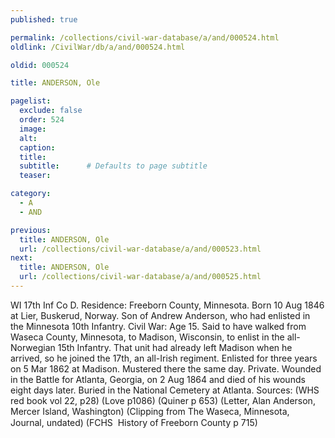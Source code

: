 ```yaml
---
published: true

permalink: /collections/civil-war-database/a/and/000524.html
oldlink: /CivilWar/db/a/and/000524.html

oldid: 000524

title: ANDERSON, Ole

pagelist:
  exclude: false
  order: 524
  image: 
  alt:
  caption:
  title:
  subtitle:      # Defaults to page subtitle
  teaser:

category: 
  - A 
  - AND

previous:
  title: ANDERSON, Ole
  url: /collections/civil-war-database/a/and/000523.html  
next:
  title: ANDERSON, Ole
  url: /collections/civil-war-database/a/and/000525.html   
---
```

WI 17th Inf Co D. Residence: Freeborn County, Minnesota. Born 10 Aug 1846 at Lier, Buskerud, Norway. Son of Andrew Anderson, who had enlisted in the Minnesota 10th Infantry. Civil War: Age 15. Said to have walked from Waseca County, Minnesota, to Madison, Wisconsin, to enlist in the all-Norwegian 15th Infantry. That unit had already left Madison when he arrived, so he joined the 17th, an all-Irish regiment. Enlisted for three years on 5 Mar 1862 at Madison. Mustered there the same day. Private. Wounded in the Battle for Atlanta, Georgia, on 2 Aug 1864 and died of his wounds eight days later. Buried in the National Cemetery at Atlanta. Sources: (WHS red book vol 22, p28) (Love p1086) (Quiner p 653) (Letter, Alan Anderson, Mercer Island, Washington) (Clipping from The Waseca, Minnesota, Journal, undated) (FCHS &#150; History of Freeborn County p 715)